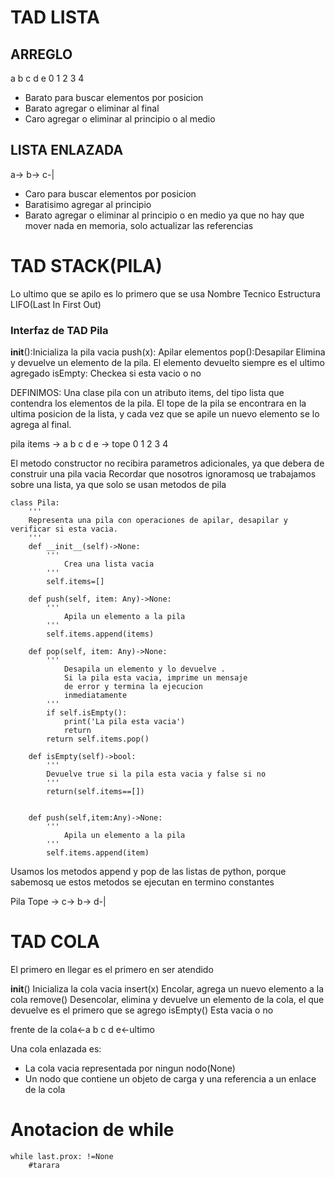# TAD LISTA
## ARREGLO
a b c d e 0 1 2 3 4
- Barato para buscar elementos por posicion
- Barato agregar o eliminar al final
- Caro agregar o eliminar al principio o al medio
## LISTA ENLAZADA
a-> b-> c-|
- Caro para buscar elementos por posicion
- Baratisimo agregar al principio
- Barato agregar o eliminar al principio o en medio ya que no hay que mover nada en memoria, solo actualizar las
  referencias

# TAD STACK(PILA)
Lo ultimo que se apilo es lo primero que se usa Nombre Tecnico Estructura LIFO(Last In First Out)

### Interfaz de TAD Pila

__init__():Inicializa la pila vacia push(x): Apilar elementos pop():Desapilar Elimina y devuelve un elemento de la pila.
El elemento devuelto siempre es el ultimo agregado isEmpty: Checkea si esta vacio o no

DEFINIMOS: Una clase pila con un atributo items, del tipo lista que contendra los elementos de la pila. El tope de la
pila se encontrara en la ultima posicion de la lista, y cada vez que se apile un nuevo elemento se lo agrega al final.

pila items -> a b c d e -> tope 0 1 2 3 4

El metodo constructor no recibira parametros adicionales, ya que debera de construir una pila vacia Recordar que
nosotros ignoramosq ue trabajamos sobre una lista, ya que solo se usan metodos de pila

```
class Pila:
    '''
    Representa una pila con operaciones de apilar, desapilar y verificar si esta vacia.
    '''
    def __init__(self)->None:
        '''
            Crea una lista vacia
        '''
        self.items=[]

    def push(self, item: Any)->None:
        '''
            Apila un elemento a la pila
        '''
        self.items.append(items)

    def pop(self, item: Any)->None:
        '''
            Desapila un elemento y lo devuelve .
            Si la pila esta vacia, imprime un mensaje
            de error y termina la ejecucion
            inmediatamente
        '''
        if self.isEmpty():
            print('La pila esta vacia')
            return
        return self.items.pop()

    def isEmpty(self)->bool:
        '''
        Devuelve true si la pila esta vacia y false si no
        '''
        return(self.items==[])


    def push(self,item:Any)->None:
        '''
            Apila un elemento a la pila
        '''
        self.items.append(item)
```
Usamos los metodos append y pop de las listas de python, porque sabemosq ue estos metodos se ejecutan en termino
constantes

Pila Tope -> c-> b-> d-|

# TAD COLA

El primero en llegar es el primero en ser atendido

__init__() Inicializa la cola vacia insert(x)   Encolar, agrega un nuevo elemento a la cola remove()    Desencolar,
elimina y devuelve un elemento de la cola, el que devuelve es el primero que se agrego isEmpty() Esta vacia o no

frente de la cola<-a b c d e<-ultimo

Una cola enlazada es:
- La cola vacia representada por ningun nodo(None)
- Un nodo que contiene un objeto de carga y una referencia a un enlace de la cola


# Anotacion de while

```
while last.prox: !=None
    #tarara

```

